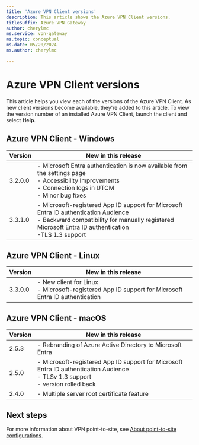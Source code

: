 ```yaml
---
title: 'Azure VPN Client versions'
description: This article shows the Azure VPN Client versions.
titleSuffix: Azure VPN Gateway
author: cherylmc
ms.service: vpn-gateway
ms.topic: conceptual
ms.date: 05/20/2024
ms.author: cherylmc

---
```

# Azure VPN Client versions

This article helps you view each of the versions of the Azure VPN Client. As new client versions become available, they're added to this article. To view the version number of an installed Azure VPN Client, launch the client and select **Help**.

## Azure VPN Client - Windows

| Version | New in this release |
|---|---|
| 3.2.0.0 | - Microsoft Entra authentication is now available from the settings page<br> - Accessibility Improvements<br>- Connection logs in UTCM<br>- Minor bug fixes
| 3.3.1.0 | - Microsoft-registered App ID support for Microsoft Entra ID authentication Audience<br> - Backward compatibility for manually registered Microsoft Entra ID authentication<br> -TLS 1.3 support|

## Azure VPN Client - Linux

| Version | New in this release |
|---|---|
| 3.3.0.0 | - New client for Linux<br>- Microsoft-registered App ID support for Microsoft Entra ID authentication|

## Azure VPN Client - macOS

| Version | New in this release |
|---|---|
| 2.5.3 | - Rebranding of Azure Active Directory to Microsoft Entra |
| 2.5.0 | - Microsoft-registered App ID support for Microsoft Entra ID authentication Audience<br> - TLSv 1.3 support<br> - version rolled back |
| 2.4.0 | - Multiple server root certificate feature |

## Next steps

For more information about VPN point-to-site, see [About point-to-site configurations](point-to-site-about.md).
